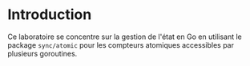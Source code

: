 # Introduction

Ce laboratoire se concentre sur la gestion de l'état en Go en utilisant le package `sync/atomic` pour les compteurs atomiques accessibles par plusieurs goroutines.
